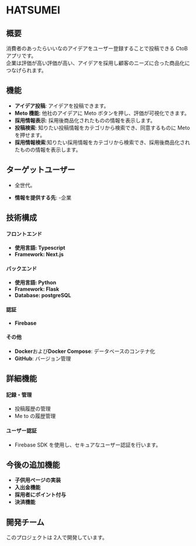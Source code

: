 # HATSUMEI

## 概要

消費者のあったらいいなのアイデアをユーザー登録することで投稿できる CtoB アプリです。  
企業は評価が高い評価が高い、アイデアを採用し顧客のニーズに合った商品化につなげられます。



## 機能

- **アイデア投稿**: アイデアを投稿できます。
- **Meto 機能**: 他社のアイデアに Meto ボタンを押し、評価が可視化できます。
- **採用情報表示**: 採用後商品化されたものの情報を表示します。
- **投稿検索**: 知りたい投稿情報をカテゴリから検索でき、同意するものに Meto を押せます。
- **採用情報検索**:知りたい採用情報をカテゴリから検索でき、採用後商品化されたものの情報を表示します。



## ターゲットユーザー

- 全世代。

- **情報を提供する先**: -企業



## 技術構成

#### フロントエンド

- **使用言語: Typescript**
- **Framework: Next.js**

#### バックエンド

- **使用言語: Python**
- **Framework: Flask**
- **Database: postgreSQL**


#### 認証

- **Firebase**


#### その他

- **Docker**および**Docker Compose**: データベースのコンテナ化
- **GitHub**: バージョン管理

## 詳細機能

#### **記録・管理**

- 投稿履歴の管理
- Me to の履歴管理

#### **ユーザー認証**

- Firebase SDK を使用し、セキュアなユーザー認証を行います。





## 今後の追加機能

- **子供用ページの実装**
- **入出金機能**
- **採用者にポイント付与**
- **決済機能**

## 開発チーム

このプロジェクトは 2人で開発しています。
